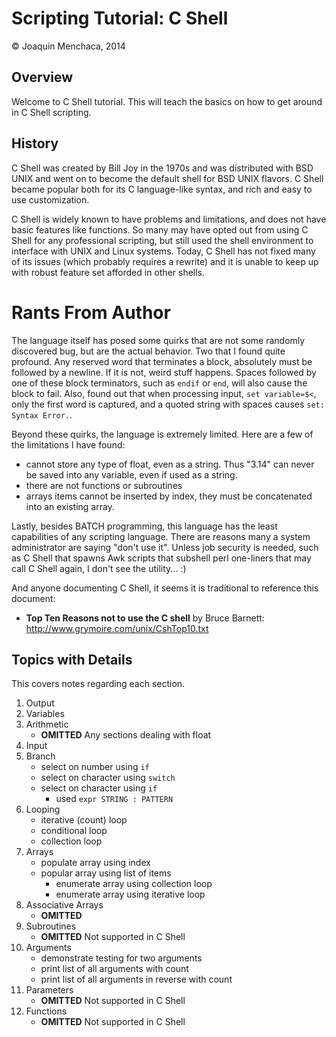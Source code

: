 # Scripting Tutorial: C Shell

© Joaquin Menchaca, 2014

## Overview

Welcome to C Shell tutorial.  This will teach the basics on how to get around in C Shell scripting.

## History

C Shell was created by Bill Joy in the 1970s and was distributed with BSD UNIX and went on to become the default shell for BSD UNIX flavors.  C Shell became popular both for its C language-like syntax, and rich and easy to use customization.  

C Shell is widely known to have problems and limitations, and does not have basic features like functions.  So many may have opted out from using C Shell for any professional scripting, but still used the shell environment to interface with UNIX and Linux systems.  Today, C Shell has not fixed many of its issues (which probably requires a rewrite)
and it is unable to keep up with robust feature set afforded in other shells.

# Rants From Author

The language itself has posed some quirks that are not some randomly discovered bug, but are the actual behavior.  Two that I found quite profound.  Any reserved word that terminates a block, absolutely must be followed by a newline.  If it is not, weird stuff happens.  Spaces followed by one of these block terminators, such as ```endif``` or ```end```, will also cause the block to fail.  Also, found out that when processing input, ```set variable=$<```, only the first word is captured, and a quoted string with spaces causes ```set: Syntax Error.```.

Beyond these quirks, the language is extremely limited.  Here are a few of the limitations I have found:

  * cannot store any type of float, even as a string.  Thus "3.14" can never be saved into any variable, even if used as a string.
  * there are not functions or subroutines
  * arrays items cannot be inserted by index, they must be concatenated into an existing array.

Lastly, besides BATCH programming, this language has the least capabilities of any scripting language.  There are reasons many a system administrator are saying "don't use it". Unless job security is needed, such as C Shell that spawns Awk scripts that subshell perl one-liners that may call C Shell again, I don't see the utility... :)

And anyone documenting C Shell, it seems it is traditional to reference this document:

  * **Top Ten Reasons not to use the C shell** by Bruce Barnett: http://www.grymoire.com/unix/CshTop10.txt

## Topics with Details 

This covers notes regarding each section.

1. Output
2. Variables
3. Arithmetic
   * **OMITTED** Any sections dealing with float
4. Input
5. Branch
   * select on number using ```if```
   * select on character using ```switch```
   * select on character using ```if```
     * used ```expr STRING : PATTERN```  
6. Looping
   * iterative (count) loop
   * conditional loop
   * collection loop
7. Arrays
   * populate array using index
   * popular array using list of items
     * enumerate array using collection loop
     * enumerate array using iterative loop
8. Associative Arrays
   *  **OMITTED** 
9. Subroutines
   *  **OMITTED** Not supported in C Shell
10. Arguments
    * demonstrate testing for two arguments
    * print list of all arguments with count
    * print list of all arguments in reverse with count
11. Parameters
    *  **OMITTED** Not supported in C Shell
12. Functions
    *  **OMITTED** Not supported in C Shell
